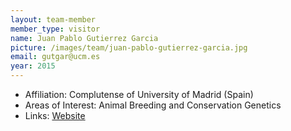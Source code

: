```yaml
---
layout: team-member
member_type: visitor
name: Juan Pablo Gutierrez Garcia
picture: /images/team/juan-pablo-gutierrez-garcia.jpg
email: gutgar@ucm.es
year: 2015
---
```


- Affiliation: Complutense of University of Madrid (Spain)
- Areas of Interest: Animal Breeding and Conservation Genetics
- Links: [Website](https://www.ucm.es/info/prodanim/html/JP_Web.htm)
